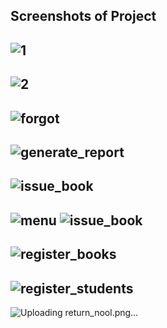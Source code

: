 Screenshots of Project
----------------------------------
![1](https://github.com/user-attachments/assets/a8cb5731-f048-41ae-8e71-45528b721ec8)
--------------------------------------------------------------------------------------
![2](https://github.com/user-attachments/assets/e67517b0-3463-4f6e-8eb4-546a8c82ed33)
--------------------------------------------------------------------------------------
![forgot](https://github.com/user-attachments/assets/4d28b486-0e4f-41b4-b42d-0eb90e91b715)
--------------------------------------------------------------------------------------
![generate_report](https://github.com/user-attachments/assets/3387506b-52bf-4849-95a5-de3269f2411f)
--------------------------------------------------------------------------------------
![issue_book](https://github.com/user-attachments/assets/6120e323-44cc-4f4c-8d49-fac91461fc51)
--------------------------------------------------------------------------------------
![menu](https://github.com/user-attachments/assets/64144886-e39b-44ec-a13a-0cd02e8a30c8)
![issue_book](https://github.com/user-attachments/assets/6120e323-44cc-4f4c-8d49-fac91461fc51)
--------------------------------------------------------------------------------------
![register_books](https://github.com/user-attachments/assets/2eb9aa1e-eeaf-4a1d-9b4d-9d3decee5f43)
--------------------------------------------------------------------------------------
![register_students](https://github.com/user-attachments/assets/7a05878b-0c8d-4e34-94c6-2b4e4b32ab06)
-------------------------------------------------------------------------------------
![Uploading return_nool.png…]()
